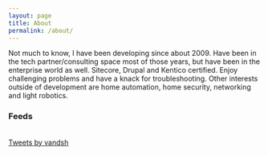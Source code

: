 ```yaml
---
layout: page
title: About
permalink: /about/
---
```


Not much to know, I have been developing since about 2009.
Have been in the tech partner/consulting space most of those years, but have been in the enterprise world as well. Sitecore, Drupal and Kentico certified.  Enjoy challenging problems and have a knack for troubleshooting. Other interests outside of development are home automation, home security, networking and light robotics.

### Feeds

<link rel="stylesheet" href="//cdnjs.cloudflare.com/ajax/libs/octicons/2.0.2/octicons.min.css">
<link rel="stylesheet" href="/assets/github-activity.css">
<script type="text/javascript" src="//cdnjs.cloudflare.com/ajax/libs/mustache.js/0.7.2/mustache.min.js"></script>
<script type="text/javascript" src="/assets/github-activity.js"></script>
<div id="feed"></div>
<script>
GitHubActivity.feed({
	username: "vandsh",
	selector: "#feed",
	limit: 10 // optional
});
</script>
<br />
<a class="twitter-timeline" data-height="600" data-theme="light" href="https://twitter.com/vandsh?ref_src=twsrc%5Etfw">Tweets by vandsh</a> <script async src="https://platform.twitter.com/widgets.js" charset="utf-8"></script>


